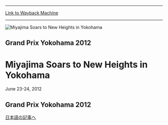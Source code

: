 
---
[Link to Wayback Machine](https://web.archive.org/web/20160228035020/http://magic.wizards.com/en/events/coverage/gpyok12)

[_metadata_:description]:- "Grand Prix Yokohama 2012 日本語の記事へ Jyun'ichi Miyajima is the Grand Prix Yokohama Champion!"
[_metadata_:generator]:- "Drupal 7 (http://drupal.org)"
[_metadata_:node]:- "493961"
[_metadata_:source]:- "div-block-system-main"
[_metadata_:title]:- "Miyajima Soars to New Heights in Yokohama"
[_metadata_:wayback_capture_timestamp]:- "2016-02-28 03:50:20"
[_metadata_:wayback_raw_url]:- "https://web.archive.org/web/20160228035020id_/http://magic.wizards.com/en/events/coverage/gpyok12"
[_metadata_:wayback_url]:- "http://magic.wizards.com/en/events/coverage/gpyok12"
---







![Miyajima Soars to New Heights in Yokohama](https://media.magic.wizards.com/images/banner/large_1_4.jpg)





Grand Prix Yokohama 2012
------------------------


Miyajima Soars to New Heights in Yokohama
=========================================




June 23-24, 2012












Grand Prix Yokohama 2012
------------------------


[日本語の記事へ](/en/node/493956) 
  

 

